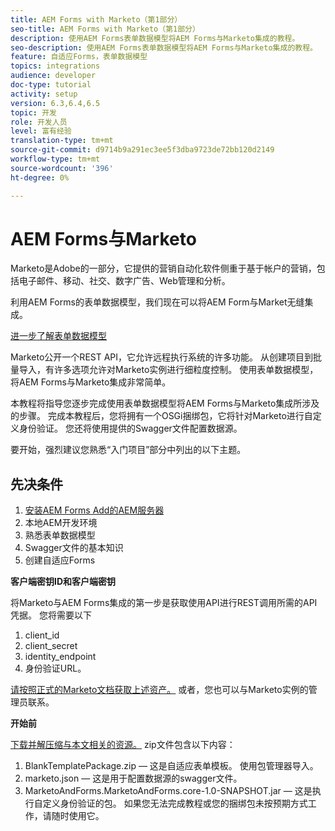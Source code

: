 ```yaml
---
title: AEM Forms with Marketo（第1部分）
seo-title: AEM Forms with Marketo（第1部分）
description: 使用AEM Forms表单数据模型将AEM Forms与Marketo集成的教程。
seo-description: 使用AEM Forms表单数据模型将AEM Forms与Marketo集成的教程。
feature: 自适应Forms，表单数据模型
topics: integrations
audience: developer
doc-type: tutorial
activity: setup
version: 6.3,6.4,6.5
topic: 开发
role: 开发人员
level: 富有经验
translation-type: tm+mt
source-git-commit: d9714b9a291ec3ee5f3dba9723de72bb120d2149
workflow-type: tm+mt
source-wordcount: '396'
ht-degree: 0%

---
```



# AEM Forms与Marketo

Marketo是Adobe的一部分，它提供的营销自动化软件侧重于基于帐户的营销，包括电子邮件、移动、社交、数字广告、Web管理和分析。

利用AEM Forms的表单数据模型，我们现在可以将AEM Form与Market无缝集成。

[进一步了解表单数据模型](https://helpx.adobe.com/experience-manager/6-5/forms/using/data-integration.html)

Marketo公开一个REST API，它允许远程执行系统的许多功能。 从创建项目到批量导入，有许多选项允许对Marketo实例进行细粒度控制。 使用表单数据模型，将AEM Forms与Marketo集成非常简单。

本教程将指导您逐步完成使用表单数据模型将AEM Forms与Marketo集成所涉及的步骤。 完成本教程后，您将拥有一个OSGi捆绑包，它将针对Marketo进行自定义身份验证。 您还将使用提供的Swagger文件配置数据源。

要开始，强烈建议您熟悉“入门项目”部分中列出的以下主题。

## 先决条件

1. [安装AEM Forms Add的AEM服务器](/help/forms/adaptive-forms/installing-aem-form-on-windows-tutorial-use.md)
1. 本地AEM开发环境
1. 熟悉表单数据模型
1. Swagger文件的基本知识
1. 创建自适应Forms

**客户端密钥ID和客户端密钥**

将Marketo与AEM Forms集成的第一步是获取使用API进行REST调用所需的API凭据。 您将需要以下

1. client_id
1. client_secret
1. identity_endpoint
1. 身份验证URL。

[请按照正式的Marketo文档获取上述资产。](https://developers.marketo.com/rest-api/) 或者，您也可以与Marketo实例的管理员联系。

**开始前**

[下载并解压缩与本文相关的资源。](assets/aemformsandmarketo.zip) zip文件包含以下内容：

1. BlankTemplatePackage.zip — 这是自适应表单模板。 使用包管理器导入。
1. marketo.json — 这是用于配置数据源的swagger文件。
1. MarketoAndForms.MarketoAndForms.core-1.0-SNAPSHOT.jar — 这是执行自定义身份验证的包。 如果您无法完成教程或您的捆绑包未按预期方式工作，请随时使用它。
